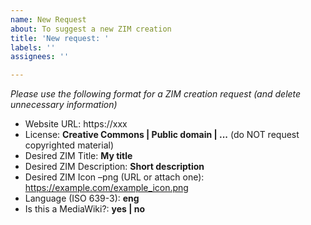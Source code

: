 ```yaml
---
name: New Request
about: To suggest a new ZIM creation
title: 'New request: '
labels: ''
assignees: ''

---
```


*Please use the following format for a ZIM creation request (and delete unnecessary information)*

- Website URL: https://xxx
- License: **Creative Commons | Public domain | ...** (do NOT request copyrighted material)
- Desired ZIM Title: **My title**
- Desired ZIM Description: **Short description**
- Desired ZIM Icon –png (URL or attach one): https://example.com/example_icon.png
- Language (ISO 639-3): **eng**
- Is this a MediaWiki?: **yes | no**
